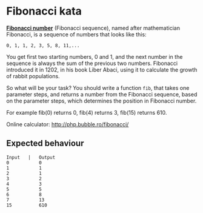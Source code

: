 # Fibonacci kata

[**Fibonacci number**](https://en.wikipedia.org/wiki/Fibonacci_number) (Fibonacci sequence), named after mathematician Fibonacci, is a sequence of numbers that looks like this:

`0, 1, 1, 2, 3, 5, 8, 11,...`

You get first two starting numbers, 0 and 1, and the next number in the sequence is always the sum of the previous two numbers. Fibonacci introduced it in 1202, in his book Liber Abaci, using it to calculate the growth of rabbit populations.

So what will be your task? You should write a function `fib`, that takes one parameter steps, and returns a number from the Fibonacci sequence, based on the parameter steps, which determines the position in Fibonacci number.

For example fib(0) returns 0, fib(4) returns 3, fib(15) returns 610.

Online calculator: http://php.bubble.ro/fibonacci/


## Expected behaviour
```
Input   |   Output
0           0
1           1
2           1
3           2
4           3
5           5
6           8
7           13
15          610
```
